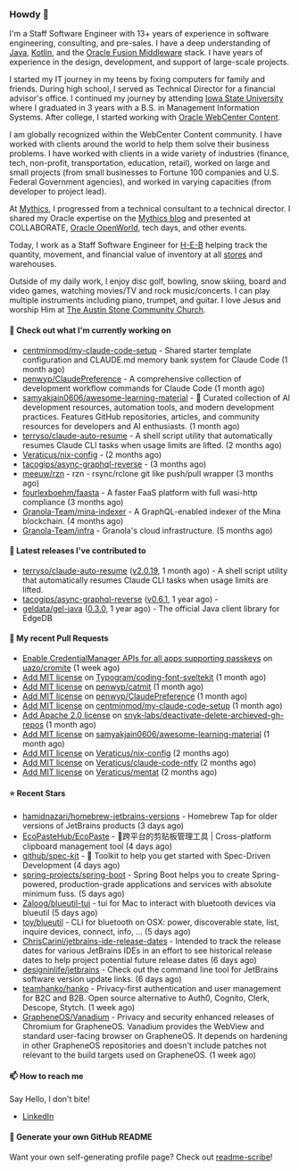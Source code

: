 ### Howdy 👋

I'm a Staff Software Engineer with 13+ years of experience in software engineering, consulting, and pre-sales. I have a deep understanding of [Java](https://www.oracle.com/java/), [Kotlin](https://kotlinlang.org/), and the [Oracle Fusion Middleware](https://www.oracle.com/middleware/) stack. I have years of experience in the design, development, and support of large-scale projects.

I started my IT journey in my teens by fixing computers for family and friends. During high school, I served as Technical Director for a financial advisor's office. I continued my journey by attending [Iowa State University](https://www.iastate.edu/) where I graduated in 3 years with a B.S. in Management Information Systems. After college, I started working with [Oracle WebCenter Content](https://docs.oracle.com/en/middleware/webcenter/content/12.2.1.4/).

I am globally recognized within the WebCenter Content community. I have worked with clients around the world to help them solve their business problems. I have worked with clients in a wide variety of industries (finance, tech, non-profit, transportation, education, retail), worked on large and small projects (from small businesses to Fortune 100 companies and U.S. Federal Government agencies), and worked in varying capacities (from developer to project lead).

At [Mythics](https://www.mythics.com/), I progressed from a technical consultant to a technical director. I shared my Oracle expertise on the [Mythics blog](https://mythics.com/blog/) and presented at COLLABORATE, [Oracle OpenWorld](https://www.oracle.com/cloudworld/), tech days, and other events.

Today, I work as a Staff Software Engineer for [H-E-B](https://digital.heb.com/) helping track the quantity, movement, and financial value of inventory at all [stores](https://heb.com/store-locations) and warehouses.

Outside of my daily work, I enjoy disc golf, bowling, snow skiing, board and video games, watching movies/TV and rock music/concerts. I can play multiple instruments including piano, trumpet, and guitar. I love Jesus and worship Him at [The Austin Stone Community Church](https://austinstone.org/).

#### 👷 Check out what I'm currently working on

- [centminmod/my-claude-code-setup](https://github.com/centminmod/my-claude-code-setup) - Shared starter template configuration and CLAUDE.md memory bank system for Claude Code (1 month ago)
- [penwyp/ClaudePreference](https://github.com/penwyp/ClaudePreference) - A comprehensive collection of development workflow commands for Claude Code (1 month ago)
- [samyakjain0606/awesome-learning-material](https://github.com/samyakjain0606/awesome-learning-material) - 🧪 Curated collection of AI development resources, automation tools, and modern development practices. Features GitHub repositories, articles, and community resources for developers and AI enthusiasts. (1 month ago)
- [terryso/claude-auto-resume](https://github.com/terryso/claude-auto-resume) - A shell script utility that automatically resumes Claude CLI tasks when usage limits are lifted. (2 months ago)
- [Veraticus/nix-config](https://github.com/Veraticus/nix-config) -  (2 months ago)
- [tacogips/async-graphql-reverse](https://github.com/tacogips/async-graphql-reverse) -  (3 months ago)
- [meeuw/rzn](https://github.com/meeuw/rzn) - rzn - rsync/rclone git like push/pull wrapper (3 months ago)
- [fourlexboehm/faasta](https://github.com/fourlexboehm/faasta) - A faster FaaS platform with full wasi-http compliance (3 months ago)
- [Granola-Team/mina-indexer](https://github.com/Granola-Team/mina-indexer) - A GraphQL-enabled indexer of the Mina blockchain. (4 months ago)
- [Granola-Team/infra](https://github.com/Granola-Team/infra) - Granola&#39;s cloud infrastructure. (5 months ago)

#### 🔭 Latest releases I've contributed to

- [terryso/claude-auto-resume](https://github.com/terryso/claude-auto-resume) ([v2.0.19](https://github.com/terryso/claude-auto-resume/releases/tag/v2.0.19), 1 month ago) - A shell script utility that automatically resumes Claude CLI tasks when usage limits are lifted.
- [tacogips/async-graphql-reverse](https://github.com/tacogips/async-graphql-reverse) ([v0.6.1](https://github.com/tacogips/async-graphql-reverse/releases/tag/v0.6.1), 1 year ago) - 
- [geldata/gel-java](https://github.com/geldata/gel-java) ([0.3.0](https://github.com/geldata/gel-java/releases/tag/0.3.0), 1 year ago) - The official Java client library for EdgeDB

#### 🔨 My recent Pull Requests

- [Enable CredentialManager APIs for all apps supporting passkeys](https://github.com/uazo/cromite/pull/2296) on [uazo/cromite](https://github.com/uazo/cromite) (1 week ago)
- [Add MIT license](https://github.com/Typogram/coding-font-sveltekit/pull/1) on [Typogram/coding-font-sveltekit](https://github.com/Typogram/coding-font-sveltekit) (1 month ago)
- [Add MIT license](https://github.com/penwyp/catmit/pull/15) on [penwyp/catmit](https://github.com/penwyp/catmit) (1 month ago)
- [Add MIT license](https://github.com/penwyp/ClaudePreference/pull/2) on [penwyp/ClaudePreference](https://github.com/penwyp/ClaudePreference) (1 month ago)
- [Add MIT license](https://github.com/centminmod/my-claude-code-setup/pull/1) on [centminmod/my-claude-code-setup](https://github.com/centminmod/my-claude-code-setup) (1 month ago)
- [Add Apache 2.0 license](https://github.com/snyk-labs/deactivate-delete-archieved-gh-repos/pull/1) on [snyk-labs/deactivate-delete-archieved-gh-repos](https://github.com/snyk-labs/deactivate-delete-archieved-gh-repos) (1 month ago)
- [Add MIT license](https://github.com/samyakjain0606/awesome-learning-material/pull/1) on [samyakjain0606/awesome-learning-material](https://github.com/samyakjain0606/awesome-learning-material) (1 month ago)
- [Add MIT license](https://github.com/Veraticus/nix-config/pull/5) on [Veraticus/nix-config](https://github.com/Veraticus/nix-config) (2 months ago)
- [Add MIT license](https://github.com/Veraticus/claude-code-ntfy/pull/2) on [Veraticus/claude-code-ntfy](https://github.com/Veraticus/claude-code-ntfy) (2 months ago)
- [Add MIT license](https://github.com/Veraticus/mentat/pull/3) on [Veraticus/mentat](https://github.com/Veraticus/mentat) (2 months ago)

#### ⭐ Recent Stars

- [hamidnazari/homebrew-jetbrains-versions](https://github.com/hamidnazari/homebrew-jetbrains-versions) - Homebrew Tap for older versions of JetBrains products (3 days ago)
- [EcoPasteHub/EcoPaste](https://github.com/EcoPasteHub/EcoPaste) - 🎉跨平台的剪贴板管理工具 | Cross-platform clipboard management tool (4 days ago)
- [github/spec-kit](https://github.com/github/spec-kit) - 💫 Toolkit to help you get started with Spec-Driven Development (4 days ago)
- [spring-projects/spring-boot](https://github.com/spring-projects/spring-boot) - Spring Boot helps you to create Spring-powered, production-grade applications and services with absolute minimum fuss. (5 days ago)
- [Zaloog/blueutil-tui](https://github.com/Zaloog/blueutil-tui) - tui for Mac to interact with bluetooth devices via blueutil (5 days ago)
- [toy/blueutil](https://github.com/toy/blueutil) - CLI for bluetooth on OSX: power, discoverable state, list, inquire devices, connect, info, … (5 days ago)
- [ChrisCarini/jetbrains-ide-release-dates](https://github.com/ChrisCarini/jetbrains-ide-release-dates) - Intended to track the release dates for various JetBrains IDEs in an effort to see historical release dates to help project potential future release dates (6 days ago)
- [designinlife/jetbrains](https://github.com/designinlife/jetbrains) - Check out the command line tool for JetBrains software version update links. (6 days ago)
- [teamhanko/hanko](https://github.com/teamhanko/hanko) - Privacy-first authentication and user management for B2C and B2B. Open source alternative to Auth0, Cognito, Clerk, Descope, Stytch. (1 week ago)
- [GrapheneOS/Vanadium](https://github.com/GrapheneOS/Vanadium) - Privacy and security enhanced releases of Chromium for GrapheneOS. Vanadium provides the WebView and standard user-facing browser on GrapheneOS. It depends on hardening in other GrapheneOS repositories and doesn&#39;t include patches not relevant to the build targets used on GrapheneOS. (1 week ago)

#### 📫 How to reach me

Say Hello, I don't bite!

- [LinkedIn](https://www.linkedin.com/in/jonathanhult/)

#### 📖 Generate your own GitHub README

Want your own self-generating profile page? Check out [readme-scribe](https://github.com/muesli/readme-scribe)!
